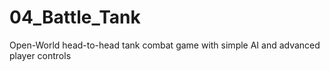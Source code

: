 # 04_Battle_Tank
Open-World head-to-head tank combat game with simple AI and advanced player controls

